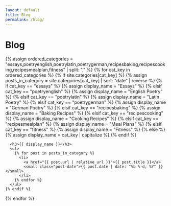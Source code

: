 ```yaml
---
layout: default
title: Blog
permalink: /blog/
---
```

# Blog

<section class="category-posts">
  {% assign ordered_categories = "essays,poetryenglish,poetrylatin,poetrygerman,recipesbaking,recipescooking,recipesmealplan,fitness" | split: "," %}
  {% for cat_key in ordered_categories %}
    {% if site.categories[cat_key] %}
      {% assign posts_in_category = site.categories[cat_key] | sort: "date" | reverse %}
      {% if cat_key == "essays" %}
        {% assign display_name = "Essays" %}
      {% elsif cat_key == "poetryenglish" %}
        {% assign display_name = "English Poetry" %}
      {% elsif cat_key == "poetrylatin" %}
        {% assign display_name = "Latin Poetry" %}
      {% elsif cat_key == "poetrygerman" %}
        {% assign display_name = "German Poetry" %}
      {% elsif cat_key == "recipesbaking" %}
        {% assign display_name = "Baking Recipes" %}
      {% elsif cat_key == "recipescooking" %}
        {% assign display_name = "Cooking Recipes" %}
      {% elsif cat_key == "recipesmealplan" %}
        {% assign display_name = "Meal Plans" %}
      {% elsif cat_key == "fitness" %}
        {% assign display_name = "Fitness" %}
      {% else %}
        {% assign display_name = cat_key | capitalize %}
      {% endif %}
      
      <h3>{{ display_name }}</h3>
      <ul>
        {% for post in posts_in_category %}
          <li>
            <a href="{{ post.url | relative_url }}">{{ post.title }}</a>
            <small class="post-date">{{ post.date | date: "%b %-d, %Y" }}</small>
          </li>
        {% endfor %}
      </ul>
    {% endif %}
  {% endfor %}
</section>
